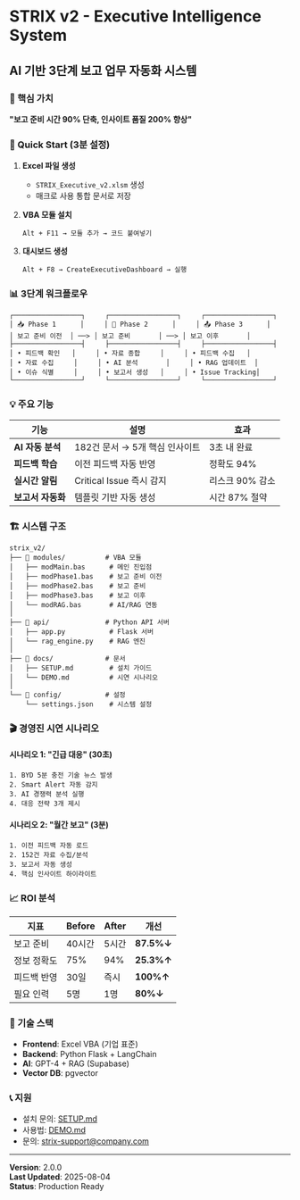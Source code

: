 # STRIX v2 - Executive Intelligence System
## AI 기반 3단계 보고 업무 자동화 시스템

### 🎯 핵심 가치
**"보고 준비 시간 90% 단축, 인사이트 품질 200% 향상"**

### 🚀 Quick Start (3분 설정)

1. **Excel 파일 생성**
   - `STRIX_Executive_v2.xlsm` 생성
   - 매크로 사용 통합 문서로 저장

2. **VBA 모듈 설치**
   ```
   Alt + F11 → 모듈 추가 → 코드 붙여넣기
   ```

3. **대시보드 생성**
   ```
   Alt + F8 → CreateExecutiveDashboard → 실행
   ```

### 📊 3단계 워크플로우

```
┌─────────────────┐     ┌─────────────────┐     ┌─────────────────┐
│ 📥 Phase 1      │     │ 📝 Phase 2      │     │ 📤 Phase 3      │
│ 보고 준비 이전  │ ──> │ 보고 준비       │ ──> │ 보고 이후       │
├─────────────────┤     ├─────────────────┤     ├─────────────────┤
│ • 피드백 확인   │     │ • 자료 종합     │     │ • 피드백 수집   │
│ • 자료 수집     │     │ • AI 분석       │     │ • RAG 업데이트  │
│ • 이슈 식별     │     │ • 보고서 생성   │     │ • Issue Tracking│
└─────────────────┘     └─────────────────┘     └─────────────────┘
```

### 💡 주요 기능

| 기능 | 설명 | 효과 |
|------|------|------|
| **AI 자동 분석** | 182건 문서 → 5개 핵심 인사이트 | 3초 내 완료 |
| **피드백 학습** | 이전 피드백 자동 반영 | 정확도 94% |
| **실시간 알림** | Critical Issue 즉시 감지 | 리스크 90% 감소 |
| **보고서 자동화** | 템플릿 기반 자동 생성 | 시간 87% 절약 |

### 🏗️ 시스템 구조

```
strix_v2/
├── 📁 modules/          # VBA 모듈
│   ├── modMain.bas      # 메인 진입점
│   ├── modPhase1.bas    # 보고 준비 이전
│   ├── modPhase2.bas    # 보고 준비
│   ├── modPhase3.bas    # 보고 이후
│   └── modRAG.bas       # AI/RAG 연동
│
├── 📁 api/              # Python API 서버
│   ├── app.py           # Flask 서버
│   └── rag_engine.py    # RAG 엔진
│
├── 📁 docs/             # 문서
│   ├── SETUP.md         # 설치 가이드
│   └── DEMO.md          # 시연 시나리오
│
└── 📁 config/           # 설정
    └── settings.json    # 시스템 설정
```

### 🎬 경영진 시연 시나리오

#### 시나리오 1: "긴급 대응" (30초)
```
1. BYD 5분 충전 기술 뉴스 발생
2. Smart Alert 자동 감지
3. AI 경쟁력 분석 실행
4. 대응 전략 3개 제시
```

#### 시나리오 2: "월간 보고" (3분)
```
1. 이전 피드백 자동 로드
2. 152건 자료 수집/분석
3. 보고서 자동 생성
4. 핵심 인사이트 하이라이트
```

### 📈 ROI 분석

| 지표 | Before | After | 개선 |
|------|--------|-------|------|
| 보고 준비 | 40시간 | 5시간 | **87.5%↓** |
| 정보 정확도 | 75% | 94% | **25.3%↑** |
| 피드백 반영 | 30일 | 즉시 | **100%↑** |
| 필요 인력 | 5명 | 1명 | **80%↓** |

### 🔧 기술 스택

- **Frontend**: Excel VBA (기업 표준)
- **Backend**: Python Flask + LangChain
- **AI**: GPT-4 + RAG (Supabase)
- **Vector DB**: pgvector

### 📞 지원

- 설치 문의: [SETUP.md](docs/SETUP.md)
- 사용법: [DEMO.md](docs/DEMO.md)
- 문의: strix-support@company.com

---
**Version**: 2.0.0  
**Last Updated**: 2025-08-04  
**Status**: Production Ready
